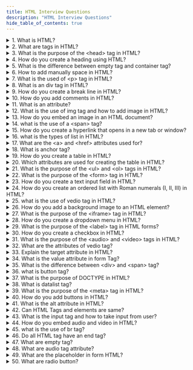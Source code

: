 ```yaml
---
title: HTML Interview Questions
description: "HTML Interview Questions"
hide_table_of_contents: true
---
```


<details>
  <summary>1. What is HTML?</summary>
  <p>
   
       HTML is a markup language used for creating web pages. It stands for Hyper Text Markup Language.

  </p>

</details>

<details>
  <summary>2. What are tags in HTML?</summary>
  <p>
   
HTML tags are used to define and structure the content of a web page. They provide meaning and formatting to the text or elements within the tags. Tags have opening and closing parts.

  </p>

</details>

<details>
  <summary>3.  What is the purpose of the &lt;head&gt; tag in HTML?
</summary>
  <p>
   
 The purpose of the head tag is to discribe the identity of webpage.

  </p>
</details>

<details>
  <summary>4. How do you create a heading using HTML?</summary>
  <p>
   
   Headings in HTML can be created using heading tags. There are six levels of headings: &lt;h1&gt;, &lt;h2&gt;, &lt;h3&gt;, &lt;h4&gt;, &lt;h5&gt; and &lt;h6&gt;. The &lt;h1&gt; tag represents the highest level of heading, while &lt;h6&gt; represents the lowest level of heading.

  </p>
</details>

<details>
  <summary> 5. What is the difference between empty tag and container tag?</summary>
  <p>
   
   An empty tag, also known as a self-closing tag, does not have any content between its opening and closing parts. Examples of empty tags include &lt;br&gt; for line breaks or &lt;img&gt; for images. They do not require a closing tag.<br/>
On the other hand, a container tag, also known as a paired tag, consists of both an opening tag and a closing tag. The opening tag defines the start of a block of content, and the closing tag defines the end of that block. Examples of container tags include &lt;b&gt; and &lt;br&gt; for bold text or &lt;body&gt; and git  for the entire body content of a web page.

  </p>

</details>

<details>
  <summary> 6. How to add manually space in HTML?
</summary>
  <p>
   
        If you want to add manually space in your HTML code then you can use &nbsp means non-breaking space.

  </p>

</details>

<details>
  <summary> 7. What is the used of &lt;p&gt; tag in HTML?
</summary>
  <p>
      
                In HTML paragraph tag is used to defined a block of text in paragraph.

  </p>

</details>

<details>
  <summary> 8. What is an div tag in HTML?
</summary>
  <p>
    
         Div tag in HTML is used to create a division, separate block or a section. We can use paragraph tag in div tag but we cannot use div tag in paragraph tag.

   </p>

</details>

<details>
  <summary>9. How do you create a break line in HTML?
</summary>
  <p>
    
               We can create a break line in HTML using &lt;br&gt; tag.

  </p>

</details>

<details>
  <summary>10. How do you add comments in HTML?
</summary>
  <p>
     
         Comments are used to understand the code easily. Comments are not displayed in the browser.  We can add comments in HTML by  these format.

 </p>

</details>

<details>
  <summary> 11. What is an attribute?
</summary>
  <p>
   
      Attributes are used to describe tags or to provide more information about tags.

  </p>

</details>

<details>
  <summary>12. What is the use of img tag and how to add image in HTML?
</summary>
  <p>
      
        The img tag is used to add an image to an HTML page. The syntax to add image is &lt;img src="url"/&gt;. The src attribute is used to provide the source or path of the image.

  </p>

</details>

<details>
  <summary> 13. How do you embed an image in an HTML document?
</summary>
  <p>
     
           We can embed images in an HTML document by using &lt;img&gt; tag. The format to add image is &lt;img src="url"/&gt;

  </p>

</details>

<details>
  <summary> 14. what is the use of a &lt;span&gt; tag?
</summary>
  <p>
     
        The &lt;span&gt; tag is a text inline selector that selects a particular text. &lt;span&gt; tag does not have a self-effect.

  </p>

</details>

<details>
  <summary> 15. How do you create a hyperlink that opens in a new tab or window?
</summary>
  <p>
   
       To create a link that opens in a new tab then used target_blank attribute must be used in the href tag.

  </p>

</details>

<details>
  <summary> 16. what is the types of list in HTML?
</summary>
  <p>
   
       There are two types of lists in HTML. first is an ordered list and second is an unordered list.

  </p>

</details>

<details>
  <summary> 17. What are the &lt;a&gt; and &lt;href&gt; attributes used for?
</summary>
  <p>
   
        The &lt;a&gt; tag is used to create hyperlinks in HTML. And &lt;href&gt; attribute specifies the URL or destination of the hyperlink.

  </p>

</details>

<details>
  <summary> 18. What is anchor tag?
</summary>
  <p>
    
                An anchor tag is used to create hyperlinks that allow users to navigate from one page to another. It is typically used in the body of an html document. The syntax is &lt;a href="url"&gt;Text &lt;a&gt;. The href attribute specifies the URL or destination of the hyperlink.

  </p>

</details>

<details>
  <summary> 19. How do you create a table in HTML?
</summary>
  <p>
    
       The &lt;table&gt; tag is used to create and represents an HTML table. The table tag arranges data in rows and column format.

  </p>

</details>

<details>
  <summary> 20. Which attributes are used for creating the table in HTML?
</summary>
  <p>
     
Table row &lt;tr&gt; represents the row in the table.
Table cell &lt;td&gt; represent cell in table.
Header cell &lt;th&gt; represent header cell in table.
Colspace attribute used for represents the number of columns in cell span.
Rowspace attribute used for represents the number of rows in cell span.

  </p>

</details>

<details>
  <summary> 21. What is the purpose of the &lt;ul&gt; and &lt;ol&gt; tags in HTML?
</summary>
  <p>
   
       The purpose of the unordered list is to create a list of items which doesn't have any ordered. The purpose of the ordered list is to create a list of items that have specific order or sequence.

  </p>

</details>

<details>
  <summary> 22. What is the purpose of the &lt;form&gt; tag in HTML?
</summary>
  <p>
    
           The purpose of the form tag is to take input from the user in HTML form.

  </p>

</details>

<details>
  <summary> 23. How do you create a text input field in HTML?
</summary>
  <p>
    
             We can create a text input field in HTML by an using input tag.&lt;input type="text"&gt;

  </p>

</details>

<details>
  <summary>24. How do you create an ordered list with Roman numerals (I, II, III) in HTML?
</summary>
  <p>
   
       To create an ordered list with Roman numerals (I, II, III) in HTML, use the  &lt;ol type="i"&gt; tag.
      
  </p>

</details>

<details>
  <summary> 25. what is the use of vedio tag in HTML?
</summary>
  <p>
      
      The vedio tag in HTML is used to display a vedios on a webpage.

  </p>

</details>

<details>
  <summary> 26. How do you add a background image to an HTML element?
</summary>
  <p>
    
        To add a background image to an HTML element use CSS with the background-image property, setting its value to the URL of the desired image file.

  </p>

</details>

<details>
  <summary>27. What is the purpose of the &lt;iframe&gt; tag in HTML?
</summary>
  <p>
   
        The purpose of the &lt;iframe&gt; tag is to integrate other webpages or the resources of the webpage.

  </p>

</details>

<details>
  <summary> 28. How do you create a dropdown menu in HTML?
</summary>
  <p>
    
       We can create a dropdown menu using &lt;select&gt; tag. The &lt;select&gt; tag are contain multiple option tag. &lt;option&gt; tag are used to display available options in drop-down.

Syntax

&lt;select&gt;<br/>
&lt;option&gt;&lt;/option&gt;  
 &lt;option&gt;&lt;/option&gt; <br/>
&lt;/select&gt;

  </p>

</details>

<details>
  <summary> 29. What is the purpose of the &lt;label&gt; tag in HTML forms?
</summary>
  <p>
   
      The purpose of the &lt;label&gt; tag is to specify a label for &lt;input&gt; tag. The label is a normal text, its shows information about your input element.

  </p>

</details>

<details>
  <summary> 30. How do you create a checkbox in HTML?
</summary>
  <p>
   
      We can create a checkbox in HTML using &lt;input type="checkbox"&gt;. The checkbox is always square and it shows multiple selections.

  </p>

</details>

<details>
  <summary>31. What is the purpose of the &lt;audio&gt; and &lt;video&gt; tags in HTML?
</summary>
  <p>
   
        The purpose of the &lt;audio&gt; tag is to show audio on a web page in HTML. The purpose of the vedio tag is to show vedio on web page. 
  </p>

</details>

<details>
  <summary> 32. What are the attributes of vedio tag?
</summary>
  <p>
   
       The vedio tag has various attributes<br/>
1. Controls :  Adds vedio controls such as play, pause, volume and fullscreen toggle.<br/>
2. Height and width : You can set height and width of the vedio element.<br/>
3. Autoplay : Automatically starts playing the video when the web page is loaded.<br/>
4. Muted : Mute the audio of the vedio.<br/>
5. Poster : Displays an images as a placeholder before the vedio is loaded.<br/>

  </p>

</details>

<details>
  <summary>33. Explain the target attribute in HTML?
 </summary>
  <p>
   
      Target attribute are used to a name or a keyword that indicates where to display the content. Target_blank attribute are used to open the linked document in a new tab.
      
     
  </p>

</details>

<details>
  <summary> 34. What is the value attribute in form Tag?
</summary>
  <p>
   
      The value attribute are used to specifies the value of an input element. The value attribute represent the default value for the input element.

  </p>

</details>

<details>
  <summary> 35. What is the difference between &lt;div&gt; and &lt;span&gt; tag?
</summary>
  <p>
   
      &lt;div&gt; tag is used for create division, seperate block or a section in an HTML document. The div tag is a block element. Span tag is a inline element. The &lt;span&gt; does not have any effect.

   </p>

</details>

<details>
  <summary> 36. what is button tag?
</summary>
  <p>
   
      The button tag is used to create a clickable button.

  </p>

</details>

<details>
  <summary> 37. What is the purpose of DOCTYPE in HTML?
</summary>
  <p>
    
        The purpose of the DOCTYPE declaration in HTML is to specify the version of HTML being used in the document. It is placed at the very beginning of an HTML document before the &lt;html&gt; tag
 </p>

</details>

<details>
  <summary>38. What is datalist tag?
</summary>
  <p>
     
      Datalist is a searchable list option. It can help the user, the user does not need to type the whole text data list have predefined suggestions so it can suggest to the user.

</p>

</details>

<details>
  <summary> 39. What is the purpose of the &lt;meta&gt; tag in HTML?
</summary>
  <p>
   
       The purpose of the meta tag is to provide additional information and metadata about the HTML document, such as character encoding, viewport settings, description, keywords.
  </p>

</details>

<details>
  <summary> 40. How do you add buttons in HTML?
</summary>
  <p>
   
      We can create a HTML buttons using &lt;button&gt;tag.
  </p>

</details>

<details>
  <summary> 41. What is the alt attribute in HTML?
</summary>
  <p>
   
        The alt attribute is used to provide the alternative text of the image. If the image is not displayed for some reason.

  </p>

</details>

<details>
  <summary>42. Can HTML Tags and elements are same?
</summary>
  <p>
    
       No. HTML tags and elements are different. The HTML tags has only opening and closing tag but the HTML elements have starting tag, contains content and ending tag.

  </p>

</details>

<details>
  <summary> 43. What is the input tag and how to take input from user?
</summary>
  <p>
     
        The input tag in HTML is used to create an interactive form element and to take input from the user, you can place the input tag within a form tag.

  </p>

</details>

<details>
  <summary> 44. How do you embed audio and video in HTML?
</summary>
  <p>
   
      To embed audio and video content in HTML, you can use the audio and video tags, respectively, and specify the source file using the "src" attribute within the tag.

  </p>

</details>

<details>
  <summary> 45. what is the use of br tag?

</summary>
  <p>
   
      &lt;br&gt; tag is used to break the row. We don't need to close &lt;br&gt; because it is an empty tag.

  </p>

</details>

<details>
  <summary>46. Do all HTML tag have an end tag?
</summary>
  <p>
     
       No. There are some tags that doesn't need to close the tag like &lt;image&gt; , &lt;input&gt; tag.
  </p>

</details>

<details>
  <summary>47. What are empty tag?
</summary>
  <p>
    
      The HTML tag which does not have content called as empty tag.

  </p>

</details>

<details>
  <summary>48. What are audio tag attribute?
</summary>
  <p>
   
      The attribute of the audio tag is control, muted, autoplay.
  </p>

</details>

<details>
  <summary> 49.  What are the placeholder in form HTML?
</summary>
  <p>
   
     Placeholder is a attribute which is used to set a short hint that describes the value of an input field.

  </p>

</details>

<details>
  <summary> 50. What are radio button?
</summary>
  <p>
     
      The radio button is a single selection . It is always circle.

  </p>

</details>
